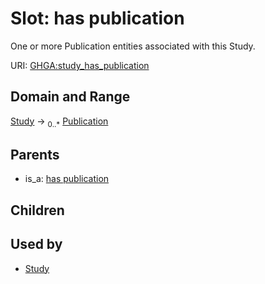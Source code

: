 
# Slot: has publication


One or more Publication entities associated with this Study.

URI: [GHGA:study_has_publication](https://w3id.org/GHGA/study_has_publication)


## Domain and Range

[Study](Study.md) &#8594;  <sub>0..\*</sub> [Publication](Publication.md)

## Parents

 *  is_a: [has publication](has_publication.md)

## Children


## Used by

 * [Study](Study.md)
